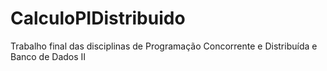 # CalculoPIDistribuido
Trabalho final das disciplinas de Programação Concorrente e Distribuída e Banco de Dados II

